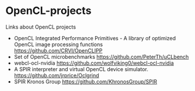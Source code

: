 OpenCL-projects
===============

Links about OpenCL projects 

- OpenCL Integrated Performance Primitives - A library of optimized OpenCL image processing functions
https://github.com/CRVI/OpenCLIPP
- Set of OpenCL microbenchmarks https://github.com/PeterTh/uCLbench
- webcl-ocl-nvidia https://github.com/wolfviking0/webcl-ocl-nvidia
- A SPIR interpreter and virtual OpenCL device simulator. https://github.com/jrprice/Oclgrind
- SPIR  Kronos Group https://github.com/KhronosGroup/SPIR
